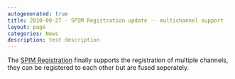 ```yaml
---
autogenerated: true
title: 2010-09-27 - SPIM Registration update -- multichannel support
layout: page
categories: News
description: test description
---
```


The [SPIM Registration](SPIM_Registration) finally supports the registration of multiple channels, they can be registered to each other but are fused seperately.


